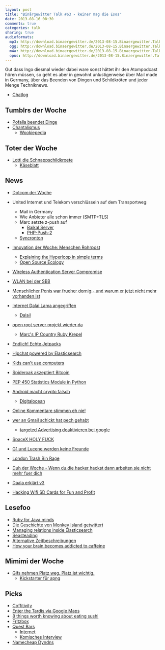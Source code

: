 ```yaml
---
layout: post
title: "Binärgewitter Talk #63 - keiner mag die Esos"
date: 2013-08-16 08:30
comments: true
categories: talk
sharing: true
audioformats:
  mp3: http://download.binaergewitter.de/2013-08-15.Binaergewitter.Talk.63.mp3
  ogg: http://download.binaergewitter.de/2013-08-15.Binaergewitter.Talk.63.ogg
  m4a: http://download.binaergewitter.de/2013-08-15.Binaergewitter.Talk.63.m4a
  opus: http://download.binaergewitter.de/2013-08-15.Binaergewitter.Talk.63.opus
---
```

Gut dass Ingo diesmal wieder dabei ware sonst hättet ihr den Atompodcast hören müssen, so geht es aber in gewohnt unlustigerweise über Mail made in Germany, über das Beenden von Dingen und Schildkröten 
und jeder Menge Techniknews.

* [Chatlog](http://xenim.imake.io/chatlog/binaergewitter-BGT063 )

## Tumblrs der Woche
- [Pofalla beendet Dinge]( http://pofallabeendetdinge.tumblr.com/ )
- [Chantalismus]( http://chantalismus.tumblr.com/ )
    * [Wookiepedia]( http://en.wikipedia.org/wiki/German_name#Forenames )

## Toter der Woche
- [Lotti die Schnappschildkroete]( http://24.media.tumblr.com/f8d920c7a4c54240197957dcf7ca5a35/tumblr_mrgjne4GFZ1sfu1slo1_500.jpg )
    * [Käseblatt]( http://www.abendzeitung-muenchen.de/inhalt.jagd-auf-alligatorschildkroete-schnappschildkroete-lotti-ins-sea-life-nach-muenchen.01916bec-e3c8-45a1-81a8-b7cef289500c.html )

## News
- [Dotcom der Woche](http://www.heise.de/newsticker/meldung/Kim-Dotcom-kuendigt-sicheren-E-Mail-Dienst-an-1934785.html )
- United Internet und Telekom verschlüsseln auf dem Transportweg
    * Mail in Germany
   * Wie Anbieter alle schon immer (SMTP+TLS)
   * Marc setzte z-push auf
       * [Baikal Server]( http://baikal-server.com )
       * [PHP-Push-2]( https://github.com/dupondje/PHP-Push-2 )
   * [Syncronton](http://www.syncroton.org/wiki/Main_Page )
- [Innovation der Woche: Menschen Rohrpost](http://www.heise.de/newsticker/meldung/Hyperloop-Elon-Musk-stellt-Rohrpost-fuer-Menschen-vor-1934205.html )
    * [Explaining the Hyperloop in simple terms]( https://medium.com/jog-with-a-blog/1f283f8545fa )
    * [Open Source Ecology]( http://opensourceecology.org/ )

- [Wireless Authentication Server Compromise]( http://blog.opensecurityresearch.com/2013/08/remote-code-execution-on-wired-side.html )
- [WLAN bei der SBB](http://www.heise.de/ix/meldung/Widerstand-gegen-das-WLAN-der-Schweizer-Bahn-1936496.html )
- [Menschlicher Penis war frueher dornig - und warum er jetzt nicht mehr vorhanden ist]( http://news.nationalgeographic.com/news/2011/03/110309-humans-men-penises-spines-dna-genome-science/ )
- [Internet Dalai Lama angegriffen]( http://www.v3.co.uk/v3-uk/news/2288595/cyber-criminals-target-the-dalai-lama-website-with-java-watering-hole-exploit )
    * [Dalail]( http://en.wikipedia.org/wiki/Serfdom_in_Tibet_controversy )
- [open root server projekt wieder da](http://www.pro-linux.de/news/1/20137/projekt-open-root-server-reanimiert.html )
    * [Marc's IP Country Ruby Krepel]( https://gist.github.com/rb2k/6243781 )
- [Endlich! Echte Jetpacks]( http://arstechnica.com/business/2013/08/welcome-to-the-future-new-zealand-approves-permit-for-jet-pack/ )
- [Hipchat powered by Elasticsearch]( http://blog.hipchat.com/2013/08/12/hipchat-search-now-powered-by-elasticsearch/ )
- [Kids can't use computers]( http://coding2learn.org/blog/2013/07/29/kids-cant-use-computers/ )
- [Spideroak akzeptiert Bitcoin]( https://spideroak.com/blog/20130812192940-private-and-encrypted-storage-for-bitcoin-spideroak-gives-it-a-try )
- [PEP 450 Statistics Module in Python]( http://www.python.org/dev/peps/pep-0450/ )
- [Android macht crypto falsch]( http://arstechnica.com/security/2013/08/google-confirms-critical-android-crypto-flaw-used-in-5700-bitcoin-heist/ )
    * [Digitalocean]( http://missingm.co/2013/07/identical-droplets-in-the-digitalocean-regenerate-your-ubuntu-ssh-host-keys-now/ )
- [Online Kommentare stimmen eh nie!]( http://arstechnica.com/science/2013/08/online-comment-systems-reveal-multiple-layers-of-social-bias/ )
- [wer an Gmail schickt hat pech gehabt](http://www.heise.de/newsticker/meldung/Google-E-Mail-an-Gmail-Verzicht-auf-Privatsphaere-1935892.html )
   * [targeted Advertising deaktivieren bei google](https://www.google.com/settings/u/0/ads?hl=de&sig=ACi0TCgC-8mmp1H952ZejeTBdsMM5y6tLbQNvHwctkgYDlTCKNLdVUy-gcIzOVkXg9QE_hGFfDyH2sn7jPoLSL8WLYxyX_TYcw )
- [SpaceX HOLY FUCK]( http://www.spacex.com/news/2013/08/14/grasshopper-100m-lateral-divert-test )
- [G1 und Lucene werden keine Freunde]( https://issues.apache.org/jira/browse/LUCENE-5168 )
- [London Trash Bin Rage]( http://www.bbc.co.uk/news/technology-23665490 )
- [Duh der Woche - Wenn du die hacker hackst dann arbeiten sie nicht mehr fuer dich]( 
http://www.techdirt.com/articles/20130805/02354124062/us-government-war-hackers-backfires-now-hackers-wont-work-us-government.shtml )
- [Daala erklärt v3]( http://people.xiph.org/~xiphmont/demo/daala/demo3.shtml )
- [Hacking Wifi SD Cards for Fun and Profit]( http://haxit.blogspot.de/ )

## Lesefoo
- [Ruby for Java minds]( https://speakerdeck.com/janogonzalez/ruby-for-java-minds )
- [Die Geschichte von Monkey Island getwittert]( http://www.groenaz.de/monkey-island-getwittert/ )
- [Managing relations inside Elasticsearch]( http://www.elasticsearch.org/blog/managing-relations-inside-elasticsearch/ )
- [Seasteading]( http://en.wikipedia.org/wiki/Seasteading_Institute#Seasteading_Institute )
- [Alternative Zeitbeschreibungen]( http://mentalfloss.com/article/32127/decimal-time-how-french-made-10-hour-day  )
- [How your brain becomes addicted to caffeine]( http://blogs.smithsonianmag.com/science/2013/08/this-is-how-your-brain-becomes-addicted-to-caffeine/ )

## Mimimi der Woche

- [Gifs nehmen Platz weg. Platz ist wichtig.]( https://mediacru.sh/demo )
    * [Kickstarter für apng](http://www.kickstarter.com/projects/374397522/apngasm-foss-animated-png-tools-and-apng-standardi )

## Picks
- [Coffitivity]( http://www.coffitivity.com/ )
- [Enter the Tardis via Google Maps]( 
https://maps.google.com/maps?hl=en&ll=51.492159,-0.19092&spn=0.005291,0.013937&sll=51.492140,-0.193028&layer=c&cid=12502927659667388442&panoid=c9UMhWP_MWm9U0L48xEjYw&cbp=13,291.8,,0,18.86&gl=US&t=m&cbll=51.492132,-0.192862&z=17 
)
- [8 things worth knowing about eating sushi]( http://en.ilovecoffee.jp/posts/view/89 )
- [Fritzbox](http://fritz.box//html/capture.html )
- [Quest Bars]( http://amzn.to/14gGwXv )
    * [Internet]( http://www.questproteinbar.com/ )
    * [Komisches Interview]( http://www.meandmydiabetes.com/2012/03/03/high-fiber-foods-and-blood-sugar-quest-protein-bart-interview/ )
- [Namecheap Dyndns](http://www.namecheap.com/)


